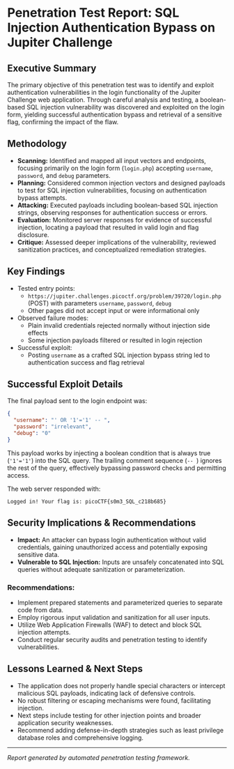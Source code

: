 # Penetration Test Report: SQL Injection Authentication Bypass on Jupiter Challenge

## Executive Summary
The primary objective of this penetration test was to identify and exploit authentication vulnerabilities in the login functionality of the Jupiter Challenge web application. Through careful analysis and testing, a boolean-based SQL injection vulnerability was discovered and exploited on the login form, yielding successful authentication bypass and retrieval of a sensitive flag, confirming the impact of the flaw.

## Methodology
- **Scanning:** Identified and mapped all input vectors and endpoints, focusing primarily on the login form (`login.php`) accepting `username`, `password`, and `debug` parameters.
- **Planning:** Considered common injection vectors and designed payloads to test for SQL injection vulnerabilities, focusing on authentication bypass attempts.
- **Attacking:** Executed payloads including boolean-based SQL injection strings, observing responses for authentication success or errors.
- **Evaluation:** Monitored server responses for evidence of successful injection, locating a payload that resulted in valid login and flag disclosure.
- **Critique:** Assessed deeper implications of the vulnerability, reviewed sanitization practices, and conceptualized remediation strategies.

## Key Findings
- Tested entry points:
  - `https://jupiter.challenges.picoctf.org/problem/39720/login.php` (POST) with parameters `username`, `password`, `debug`
  - Other pages did not accept input or were informational only
- Observed failure modes:
  - Plain invalid credentials rejected normally without injection side effects
  - Some injection payloads filtered or resulted in login rejection
- Successful exploit:
  - Posting `username` as a crafted SQL injection bypass string led to authentication success and flag retrieval

## Successful Exploit Details
The final payload sent to the login endpoint was:

```json
{
  "username": "' OR '1'='1' -- ",
  "password": "irrelevant",
  "debug": "0"
}
```

This payload works by injecting a boolean condition that is always true (`'1'='1'`) into the SQL query. The trailing comment sequence (`-- `) ignores the rest of the query, effectively bypassing password checks and permitting access.

The web server responded with:

```
Logged in! Your flag is: picoCTF{s0m3_SQL_c218b685}
```

## Security Implications & Recommendations
- **Impact:** An attacker can bypass login authentication without valid credentials, gaining unauthorized access and potentially exposing sensitive data.
- **Vulnerable to SQL Injection:** Inputs are unsafely concatenated into SQL queries without adequate sanitization or parameterization.

### Recommendations:
- Implement prepared statements and parameterized queries to separate code from data.
- Employ rigorous input validation and sanitization for all user inputs.
- Utilize Web Application Firewalls (WAF) to detect and block SQL injection attempts.
- Conduct regular security audits and penetration testing to identify vulnerabilities.

## Lessons Learned & Next Steps
- The application does not properly handle special characters or intercept malicious SQL payloads, indicating lack of defensive controls.
- No robust filtering or escaping mechanisms were found, facilitating injection.
- Next steps include testing for other injection points and broader application security weaknesses.
- Recommend adding defense-in-depth strategies such as least privilege database roles and comprehensive logging.

---

*Report generated by automated penetration testing framework.*

